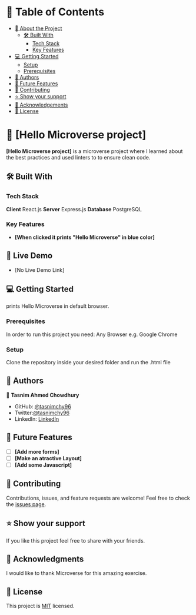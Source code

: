 # :green_book: Table of Contents
- [:book: About the Project](#about-project)
  - [:hammer_and_wrench: Built With](#built-with)
    - [Tech Stack](#tech-stack)
    - [Key Features](#key-features)
- [:computer: Getting Started](#getting-started)
  - [Setup](#setup)
  - [Prerequisites](#prerequisites)
- [:busts_in_silhouette: Authors](#authors)
- [:telescope: Future Features](#future-features)
- [:handshake: Contributing](#contributing)
- [:star:️ Show your support](#support)
- [:pray: Acknowledgements](#acknowledgements)
- [📝 License](#license)
# :book: [Hello Microverse project]
**[Hello Microverse project]** is a microverse project where I learned about the best practices and used linters to to ensure clean code.
## :hammer_and_wrench: Built With
### Tech Stack
**Client**
React.js
**Server**
Express.js
**Database**
PostgreSQL
### Key Features
- **[When clicked it prints "Hello Microverse" in blue color]**
## :rocket: Live Demo
- [No Live Demo Link]
## :computer: Getting Started
prints Hello Microverse in default browser.
### Prerequisites
In order to run this project you need: Any Browser e.g. Google Chrome
### Setup
Clone the repository inside your desired folder and run the .html file
## :busts_in_silhouette: Authors
:bust_in_silhouette: **Tasnim Ahmed Chowdhury**
- GitHub: [@tasnimchy96](https://github.com/tasnimchy96)
- Twitter:[@tasnimchy96](https://twitter.com/tasnimchy96)
- LinkedIn: [LinkedIn](https://www.linkedin.com/in/tasnim-ahmed-chowdhury-b4504625b
)
## :telescope: Future Features
- [ ] **[Add more forms]**
- [ ] **[Make an atractive Layout]**
- [ ] **[Add some Javascript]**
## :handshake: Contributing
Contributions, issues, and feature requests are welcome!
Feel free to check the [issues page](../../issues/).
## :star:️ Show your support
If you like this project feel free to share with your friends.
## :pray: Acknowledgments
I would like to thank Microverse for this amazing exercise.
## 📝 License <a name="license"></a>

This project is [MIT](./LICENSE) licensed.
